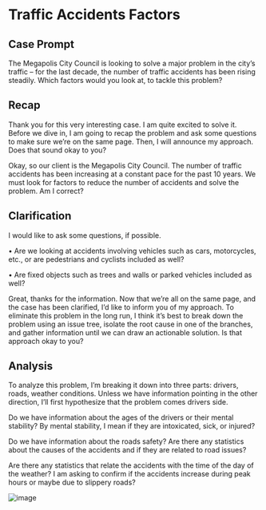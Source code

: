 <h1> Traffic Accidents Factors </h1>

## Case Prompt

The Megapolis City Council is looking to solve a major problem in the city’s traffic – for the last decade, the number of traffic accidents has been rising steadily.
Which factors would you look at, to tackle this problem? 

## Recap

<p> Thank you for this very interesting case. I am quite excited to solve it. Before we dive in, I am going to recap the problem and ask some questions to make sure we’re on the same page. Then, I will announce my approach. Does that sound okay to you? </p>

<p> Okay, so our client is the Megapolis City Council. The number of traffic accidents has been increasing at a constant pace for the past 10 years. We must look for factors to reduce the number of accidents and solve the problem. Am I correct? </p>

## Clarification

<p> I would like to ask some questions, if possible. </p>
 <p> •	Are we looking at accidents involving vehicles such as cars, motorcycles, etc., or are pedestrians and cyclists included as well? </p>
 <p> •	Are fixed objects such as trees and walls or parked vehicles included as well? </p>

<p> Great, thanks for the information. Now that we’re all on the same page, and the case has been clarified, I’d like to inform you of my approach. To eliminate this problem in the long run, I think it’s best to break down the problem using an issue tree, isolate the root cause in one of the branches, and gather information until we can draw an actionable solution. Is that approach okay to you? </p>

## Analysis

<p> To analyze this problem, I’m breaking it down into three parts: drivers, roads, weather conditions. Unless we have information pointing in the other direction, I’ll first hypothesize that the problem comes drivers side. </p>

<p> Do we have information about the ages of the drivers or their mental stability? By mental stability, I mean if they are intoxicated, sick, or injured? </p>

<p> Do we have information about the roads safety? Are there any statistics about the causes of the accidents and if they are related to road issues? </p>

<p> Are there any statistics that relate the accidents with the time of the day of the weather? I am asking to confirm if the accidents increase during peak hours or maybe due to slippery roads? </p>


  ![image](https://user-images.githubusercontent.com/47666430/158078958-b501ecdb-94d5-4a84-8e86-db8187e9694c.png)


